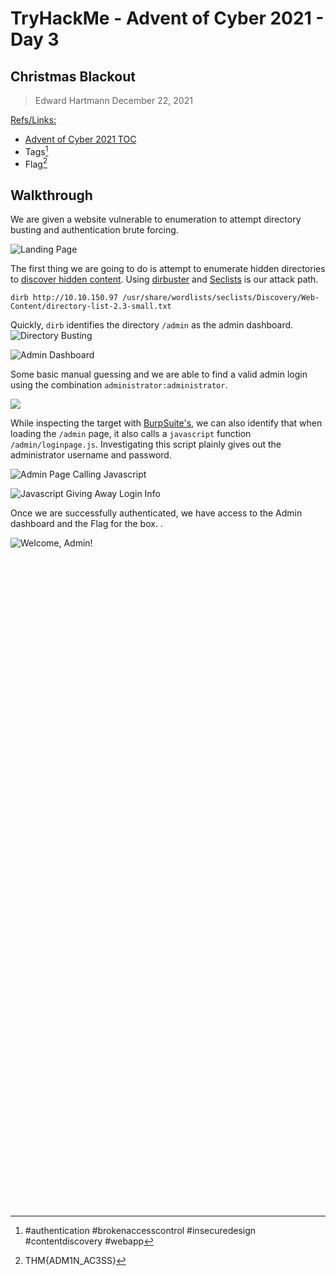 # TryHackMe - Advent of Cyber 2021 - Day 3
## Christmas Blackout
> Edward Hartmann
> December 22, 2021

<u>Refs/Links:</u>
- [Advent of Cyber 2021 TOC](_AoC-2021_TOC.md)  
-  Tags[^1]
-  Flag[^2]

## Walkthrough
We are given a website vulnerable to enumeration to attempt directory busting and authentication brute forcing. 

![Landing Page](AoC-2021_Photos/13.0%20AoC-Day-3_12-22-21-Landing-Page.png)

The first thing we are going to do is attempt to enumerate hidden directories to [discover hidden content](../../../knowledge-base/vulnerabilities/content_discovery.md). Using [dirbuster](../../../tools/dirbuster.md) and [Seclists](../../../tools/sec_lists.md) is our attack path. 

```
dirb http://10.10.150.97 /usr/share/wordlists/seclists/Discovery/Web-Content/directory-list-2.3-small.txt
```

Quickly, `dirb` identifies the directory `/admin` as the admin dashboard. 
![Directory Busting](AoC-2021_Photos/14.0%20AoC-Day-3_12-22-21-dirb.png)

![Admin Dashboard](AoC-2021_Photos/15.0%20AoC-Day-3_12-22-21-Admin-Dashboard.png)

Some basic manual guessing and we are able to find a valid admin login using the combination `administrator:administrator`. 

![](AoC-2021_Photos/16.0%20AoC-Day-3_12-22-21-admin-login-default-creds.png)

While inspecting the target with [BurpSuite's](../../../tools/BurpSuite.md), we can also identify that when loading the `/admin` page, it also calls a `javascript` function `/admin/loginpage.js`. Investigating this script plainly gives out the administrator username and password. 

![Admin Page Calling Javascript](AoC-2021_Photos/17.0%20oC-Day-3_12-22-21-Admin-Calling-Javascript.png)

![Javascript Giving Away Login Info](AoC-2021_Photos/18.0%20AoC-Day-3_12-22-21-Admin-JS-Vuln.png)

Once we are successfully authenticated, we have access to the Admin dashboard and the Flag for the box. . 

![Welcome, Admin!](AoC-2021_Photos/19.0%20AoC-Day-3_12-22-21-admin-dashboard-authenticated.png)
</br>
</br>
</br>
</br>
</br>
</br>
</br>
</br>
</br>
</br>
</br>
</br>
</br>
</br>
</br>
</br>
</br>
</br>
</br>
</br>
</br>
</br>
</br>
</br>
</br>
</br>
</br>
</br>
</br>
</br>
</br>
</br>
</br>
</br>
</br>
</br>
</br>
</br>
</br>
</br>
</br>
</br>
</br>
</br>
</br>
</br>
</br>
</br>
</br>
</br>
</br>
</br>
</br>
</br>
</br>
</br>
</br>
</br>
</br>
</br>
</br>
</br>
</br>

[^1]: #authentication #brokenaccesscontrol #insecuredesign #contentdiscovery #webapp 
[^2]: THM{ADM1N_AC3SS}